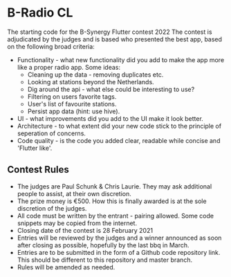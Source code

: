 # B-Radio CL

The starting code for the B-Synergy Flutter contest 2022 The contest is adjudicated by the judges and is based who presented the best app, based on the following broad criteria:

* Functionality - what new functionality did you add to make the app more like a proper radio app. Some ideas:
  * Cleaning up the data - removing duplicates etc.
  * Looking at stations beyond the Netherlands.
  * Dig around the api - what else could be interesting to use?
  * Filtering on users favorite tags.
  * User's list of favourite stations.
  * Persist app data (hint: use hive).
* UI - what improvements did you add to the UI make it look better.
* Architecture - to what extent did your new code stick to the principle of seperation of concerns.
* Code quality - is the code you added clear, readable while concise and 'Flutter like'.

## Contest Rules

* The judges are Paul Schunk & Chris Laurie. They may ask additional people to assist, at their own discretion.
* The prize money is €500. How this is finally awarded is at the sole discretion of the judges.
* All code must be written by the entrant - pairing allowed. Some code snippets may be copied from the internet.
* Closing date of the contest is 28 February 2021
* Entries will be reviewed by the judges and a winner announced as soon after closing as possible, hopefully by the last bbq in March.
* Entries are to be submitted in the form of a Github code repository link. This should be different to this repository and master branch.
* Rules will be amended as needed.
